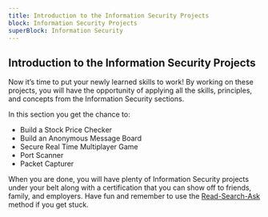 ```yaml
---
title: Introduction to the Information Security Projects
block: Information Security Projects
superBlock: Information Security
---
```

## Introduction to the Information Security Projects

Now it’s time to put your newly learned skills to work! By working on these projects, you will have the opportunity of applying all the skills, principles, and concepts from the Information Security sections.

In this section you get the chance to:
* Build a Stock Price Checker
* Build an Anonymous Message Board
* Secure Real Time Multiplayer Game
* Port Scanner
* Packet Capturer

When you are done, you will have plenty of Information Security projects under your belt along with a certification that you can show off to friends, family, and employers. Have fun and remember to use the [Read-Search-Ask](https://www.freecodecamp.org/forum/t/how-to-get-help-when-you-are-stuck/19514) method if you get stuck.
